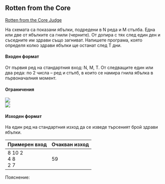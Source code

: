 ## Rotten from the Core
[Rotten from the Core Judge](https://www.hackerrank.com/contests/practice-5-sda/challenges/rotten-from-the-core)

На схемата са показани ябълки, подредени в N реда и M стълба. Една или две от ябълките са гнили (черните). От допира с тях след един ден и съседните им здрави също загниват. Напишете програма, която определя колко здрави ябълки ще останат след T дни.

#### Входен формат

От първия ред на стандартния вход: N, M, T. От следващите един или два реда: по 2 числа – ред и стълб, в които се намира гнила ябълка в първоначалния момент.

#### Ограничения

<img src="https://latex.codecogs.com/svg.latex?\Large&space;0<{N}\le{M}\le{1000}"><br>
<img src="https://latex.codecogs.com/svg.latex?\Large&space;0<T\le{100}">
#### Изходен формат

На един ред на стандартния изход да се изведе търсеният брой здрави ябълки.

Примерен вход|Очакван изход
-|-
8 10 2<br>4 8<br>2 7|59

Пояснение:
